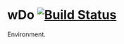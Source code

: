 
# wDo [![Build Status](https://travis-ci.org/Wandalen/wDo.svg?branch=master)](https://travis-ci.org/Wandalen/wDo)

Environment.



